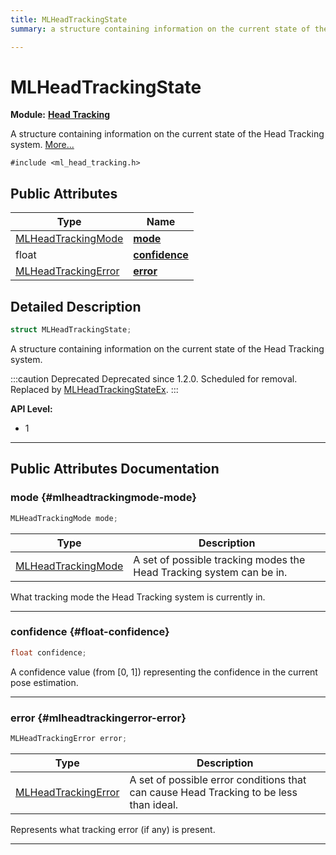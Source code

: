 ```yaml
---
title: MLHeadTrackingState
summary: a structure containing information on the current state of the head tracking system. 

---
```


# MLHeadTrackingState

**Module:** **[Head Tracking](/versioned_docs/version-14-Jun-2023/api-ref/api/Modules/group___head_tracking/group___head_tracking.md)**



A structure containing information on the current state of the Head Tracking system.  [More...](#detailed-description)


`#include <ml_head_tracking.h>`

## Public Attributes

| Type           | Name           |
| -------------- | -------------- |
| [MLHeadTrackingMode](/versioned_docs/version-14-Jun-2023/api-ref/api/Modules/group___head_tracking/group___head_tracking.md#enums-mlheadtrackingmode) | **[mode](/versioned_docs/version-14-Jun-2023/api-ref/api/Modules/group___head_tracking/struct_m_l_head_tracking_state.md#mlheadtrackingmode-mode)**  |
| float | **[confidence](/versioned_docs/version-14-Jun-2023/api-ref/api/Modules/group___head_tracking/struct_m_l_head_tracking_state.md#float-confidence)**  |
| [MLHeadTrackingError](/versioned_docs/version-14-Jun-2023/api-ref/api/Modules/group___head_tracking/group___head_tracking.md#enums-mlheadtrackingerror) | **[error](/versioned_docs/version-14-Jun-2023/api-ref/api/Modules/group___head_tracking/struct_m_l_head_tracking_state.md#mlheadtrackingerror-error)**  |

## Detailed Description

```cpp
struct MLHeadTrackingState;
```

A structure containing information on the current state of the Head Tracking system. 



:::caution Deprecated
Deprecated since 1.2.0. Scheduled for removal. Replaced by [MLHeadTrackingStateEx](/versioned_docs/version-14-Jun-2023/api-ref/api/Modules/group___head_tracking/struct_m_l_head_tracking_state_ex.md). 
:::


**API Level:**
  * 1




-----------
## Public Attributes Documentation

### mode {#mlheadtrackingmode-mode}

```cpp
MLHeadTrackingMode mode;
```



| Type | Description |
|--|--|
| [MLHeadTrackingMode](/versioned_docs/version-14-Jun-2023/api-ref/api/Modules/group___head_tracking/group___head_tracking.md#enums-mlheadtrackingmode) | A set of possible tracking modes the Head Tracking system can be in.  |


What tracking mode the Head Tracking system is currently in. 





-----------

### confidence {#float-confidence}

```cpp
float confidence;
```


A confidence value (from [0, 1]) representing the confidence in the current pose estimation. 





-----------

### error {#mlheadtrackingerror-error}

```cpp
MLHeadTrackingError error;
```



| Type | Description |
|--|--|
| [MLHeadTrackingError](/versioned_docs/version-14-Jun-2023/api-ref/api/Modules/group___head_tracking/group___head_tracking.md#enums-mlheadtrackingerror) | A set of possible error conditions that can cause Head Tracking to be less than ideal.  |


Represents what tracking error (if any) is present. 





-----------


